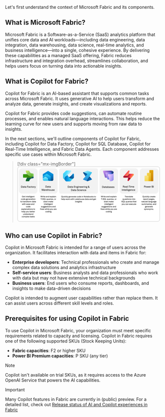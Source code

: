 Let's first understand the context of Microsoft Fabric and its components.

## What is Microsoft Fabric?

Microsoft Fabric is a Software-as-a-Service (SaaS) analytics platform that unifies core data and AI workloads—including data engineering, data integration, data warehousing, data science, real-time analytics, and business intelligence—into a single, cohesive experience. By delivering these capabilities as a managed SaaS offering, Fabric reduces infrastructure and integration overhead, streamlines collaboration, and helps users focus on turning data into actionable insights.

## What is Copilot for Fabric?

Copilot for Fabric is an AI-based assistant that supports common tasks across Microsoft Fabric. It uses generative AI to help users transform and analyze data, generate insights, and create visualizations and reports.

Copilot for Fabric provides code suggestions, can automate routine processes, and enables natural language interactions. This helps reduce the learning curve for new users and supports moving from raw data to insights.

In the next sections, we'll outline components of Copilot for Fabric, including Copilot for Data Factory, Copilot for SQL Database, Copilot for Real-Time Intelligence, and Fabric Data Agents. Each component addresses specific use cases within Microsoft Fabric.

> [!div class="mx-imgBorder"]
> [![Diagram showing an overview of Copilot in Microsoft Fabric.](../media/fabric-copilot-overview.png)](../media/fabric-copilot-overview.png#lightbox)

## Who can use Copilot in Fabric?

Copilot in Microsoft Fabric is intended for a range of users across the organization. It facilitates interaction with data and items in Fabric for:

- **Enterprise developers**: Technical professionals who create and manage complex data solutions and analytics infrastructure
- **Self-service users**: Business analysts and data professionals who work with data but may not have extensive technical backgrounds
- **Business users**: End users who consume reports, dashboards, and insights to make data-driven decisions

Copilot is intended to augment user capabilities rather than replace them. It can assist users across different skill levels and roles.

## Prerequisites for using Copilot in Fabric

To use Copilot in Microsoft Fabric, your organization must meet specific requirements related to capacity and licensing. Copilot in Fabric requires one of the following supported SKUs (Stock Keeping Units):

- **Fabric capacities**: F2 or higher SKU
- **Power BI Premium capacities**: P SKU (any tier)

> [!NOTE]
> Copilot isn't available on trial SKUs, as it requires access to the Azure OpenAI Service that powers the AI capabilities.

> [!IMPORTANT]
> Many Copilot features in Fabric are currently in (public) preview. For a detailed list, check out [Release status of AI and Copilot experiences in Fabric](/fabric/fundamentals/copilot-ai-feature-state)